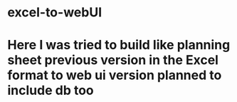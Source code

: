 # excel-to-webUI
# Here I was tried to build like planning sheet previous version in the Excel format to web ui version planned to include db too